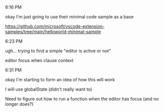 6:16 PM

okay I'm just going to use their minimal code sample as a base

https://github.com/microsoft/vscode-extension-samples/tree/main/helloworld-minimal-sample

6:23 PM

ugh... trying to find a simple "editor is active or not"

editor focus when clause context

6:31 PM

okay I'm starting to form an idea of how this will work

I will use globalState (didn't really want to)

Need to figure out how to run a function when the editor has focus (and no longer does?)

